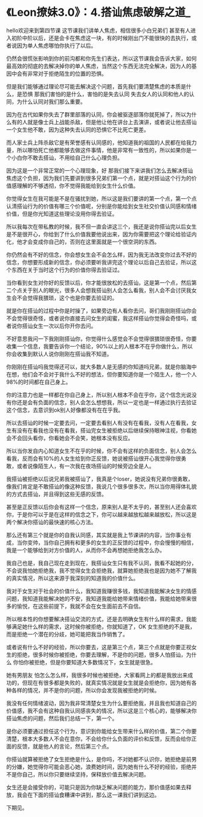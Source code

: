 # 《Leon撩妹3.0》：4.搭讪焦虑破解之道_

hello欢迎来到第四节课 这节课我们讲单人焦虑，相信很多小白兄弟们 甚至有人进入初阶中阶以后，还是会卡在焦虑这一块，有的时候刚出门不能很快的去执行，或者说因为单人焦虑哪怕你执行了以后。

仍然会很慌张影响到你的前沟都和你先生们表达，所以这节课我会告诉大家，如何最高效的彻底的去解决掉你的单人焦虑，当然这个东西无法完全解决，因为人的基因中会有非常对于拒绝陌生的位置的恐惧。

但是我们能够通过理论尽可能去解决这个问题，首先我们要清楚焦虑的本质是什么，是恐惧 那我们害怕的是什么，害怕的是失去认同 失去女人的认同和他人的认同，为什么认同对我们那么重要。

因为在古代如果你失去了群里部落的认同，你会被驱逐部落你就死掉了，所以为什么有的人就是像士兵上战能杀敌，但是他让他在讲台上去演讲，或者说让他去搭讪一个女生他不敢，因为这种失去认同的恐惧它不比死亡更差。

而人家士兵上阵杀敌它是有荣誉感有认同感的，他知道我的祖国的人民都在给我力量，所以哪怕死亡他都能够去做这件事情，他是非常有一致性的，所以如果你是一个小白你不敢去搭讪，不用给自己什么心理负担。

因为这是一个非常正常的一个心理现象，好 那我们接下来讲我们怎么去解决搭讪焦虑这个负担，因为我们先要讲到很多兄弟们第一个点，就是对搭讪这个行为的价值感理解的不够透彻，你不觉得我能给到女生什么价值。

你觉得女生在我可能是不是在骚扰到她，所以这是我们要讲的第一个点，第一个点认清搭讪行为的价值有哪三个价值呢，分别是你能给到女生社交价值认同感和情绪价值，但是你光知道这些理论没用你得去验证。

所以我每次在带私教的时候，我不但一直会讲这三个，我还是说你搭讪完以后女生是不是很开心，你给到了什么价值我要他说出来，因为你需要把这个理论给验证内化，他才会变成你自己的，否则在这里面就是一个很空洞的东西。

你仍然会有不好的信念，你会想女生会不会怎么样，因为我无法改变你过去不好的信念，你想要形成新的信念，你必须要听我讲完这个理论以后自己去验证，所以这个东西在关于当时这个行为的价值你得去验证过。

当你看到女生对你好的反馈以后，你才能很放松的去搭讪，这是第一个点，然后第二个点关于别人的眼光，很多人会想我搭讪别人会怎么看我，别人会不会讨厌我女生会不会觉得我猥琐，这个也是你要去验证的。

就是你在搭讪的过程中你是时操了，如果旁边有人看你去问，哥们我刚刚搭讪你会不会觉得很奇怪，或者说你直接去问女生的闺蜜，我这样搭讪你觉得会奇怪吗，或者说你搭讪女生一次以后你开你去问。

不好意思我问一下我刚刚搭讪你，你觉得什么感觉会不会觉得很猥琐很奇怪，你要收集一个信息，我要告诉你一个结论，90%以上的人根本不在乎你做什么，所以你会收集到默认人说你刚刚在搭讪我不知道。

你刚刚在搭讪吗我觉得还可以，就大多数人是无感的你知道吗兄弟，就是你脑海中在想，他们会不会对于我什么不好的想法，但你要知道你是一个陌生人，他一个人98%的时间都在自己身上。

你的注意力也是一样都在你自己身上，所以别人根本不会在乎你，这个信念光说没有你还是会有负面的信念，别人会怎么想想我，所以一定也是一样通过执行去验证这个信念，去意识到ok别人好像都没有在在乎我。

所以去搭讪的时候一定要去问，一定要去看别人有没有在看我，没有人在看我，女生有没有在看我也没有在看我，搭讪完女生被拒绝以后继续保持眼神注视，你看她会不会回头看你，你看她会不会笑，她根本没有反应。

所以当你发自内心知道女生不在乎的时候，你不会有这样的负面信念，别人会怎么看我，反而会有10%的人女生给到你正反馈，她说被搭讪很开心我觉得你很勇敢，或者说像陌生人，有一次我在夜场搭讪的时候旁边全是人。

我搭讪被拒绝以后说兄弟我被搭讪了，我真是个loser，她说没有兄弟你很勇敢，像我们肯定是不敢搭讪的像这种反馈，我说几个很多很多次，所以当你用得体礼貌的方式去搭讪，并且得到这些无感的反馈。

甚至是正反馈以后你会有这样一个信念，原来别人是不太乎的，甚至别人还会喜欢你，于是你可以于是在这样的信念之下，你可以越来越放松越来越放松，所以这是两个解决你搭讪的最快速的核心方法。

那么还有第三个就是你的自我认同感，其实就是我上节课讲的内容，当你事业有成，当你变帅，当你自己拥有和更多的女生的正反馈的过程中，你会慢慢的相信，我是一个能够给到对方价值的人，从而你不会再想她拒绝我怎么办。

我自己也是，我自己现在走到现在，我搭讪女生只有我不认同，我看不起她的分，不会说我怕她拒绝我，我不觉得女生会拒绝我，就算她拒绝我也是因为她不了解我的真实情况，所以这来源于我深刻的知道我的价值什么。

我对于女生对于社会的价值什么，我知道我赚很多钱，我知道我能解决女生的情感问题，我知道我能解决她的不安，我知道我能给她带来情绪价值，我能给她带来很多的愉悦，在这些前提下，我就不会在女生面前去不自信。

所以根本性的你想要解决搭讪交流的方式，还是去明确女生有什么样的需求，我能够满足她什么样的需求，这时候你被拒绝，你就知道了，OK 女生拒绝的不是我，而是拒绝一个潜在的分歧，她可能把我当作销售了。

或者说有什么不好的经验，所以你要去，这是第三个点，第三个点就是你要正视女生的拒绝，很多时候你被拒绝，你要去理解，不是你的问题，很多人怕搭讪，为什么 你怕你被拒绝，但是你要知道大多数情况下，女生就是很急。

她有男朋友 怕怎么怎么样，我很多时候也被拒绝，大家看网上的都是我放出来成功的，但现在有很多都是失败的，就真实情况就是女生就是会拒绝你，因为她有各种各样的情况，并不是你的问题，所以你会发现我被拒绝的时候。

我没有任何情绪波动，因为我非常清楚女生为什么要拒绝我，并且我也知道自己的价值感，我不会有这种自我认同感丧失的情况，所以这是三个核心的，能够解决你搭讪焦虑的问题，然后我们总结一下，第一个。

是你必须要通过担任这个行为，意识到你能给女生带来什么样的价值，第二个你要清楚，根本大多数人不会在意你，不会给你什么负面的评价和反馈，反而会给你正面的反馈，就是他人的言论，然后第三个点。

你搭讪就算被拒绝了女生拒绝是什么，是你吗，不对她都不认识你，她拒绝是前男的分嫌，她觉得你可能会恶心她，浪费她时间，因为她有什么不好的经验，拒绝并不是你自己，所以你只要继续坚持，保释放价值去解决问题。

女生还是会接受你的，可能只是因为你缺乏解决问题的能力，那价值感如果去释放，我会在下面的搭讪食糟课中讲到，那么这一课我们讲到这边。

下期见。